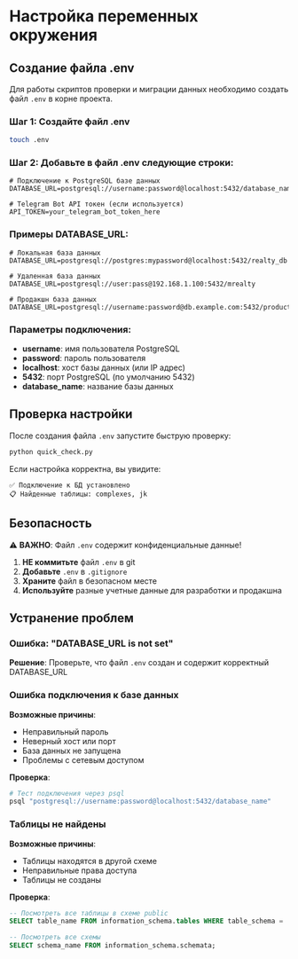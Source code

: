 # Настройка переменных окружения

## Создание файла .env

Для работы скриптов проверки и миграции данных необходимо создать файл `.env` в корне проекта.

### Шаг 1: Создайте файл .env

```bash
touch .env
```

### Шаг 2: Добавьте в файл .env следующие строки:

```env
# Подключение к PostgreSQL базе данных
DATABASE_URL=postgresql://username:password@localhost:5432/database_name

# Telegram Bot API токен (если используется)
API_TOKEN=your_telegram_bot_token_here
```

### Примеры DATABASE_URL:

```env
# Локальная база данных
DATABASE_URL=postgresql://postgres:mypassword@localhost:5432/realty_db

# Удаленная база данных
DATABASE_URL=postgresql://user:pass@192.168.1.100:5432/mrealty

# Продакшн база данных
DATABASE_URL=postgresql://username:password@db.example.com:5432/production_db
```

### Параметры подключения:

- **username**: имя пользователя PostgreSQL
- **password**: пароль пользователя  
- **localhost**: хост базы данных (или IP адрес)
- **5432**: порт PostgreSQL (по умолчанию 5432)
- **database_name**: название базы данных

## Проверка настройки

После создания файла `.env` запустите быструю проверку:

```bash
python quick_check.py
```

Если настройка корректна, вы увидите:
```
✅ Подключение к БД установлено
📋 Найденные таблицы: complexes, jk
```

## Безопасность

⚠️ **ВАЖНО**: Файл `.env` содержит конфиденциальные данные!

1. **НЕ коммитьте** файл `.env` в git
2. **Добавьте** `.env` в `.gitignore`
3. **Храните** файл в безопасном месте
4. **Используйте** разные учетные данные для разработки и продакшна

## Устранение проблем

### Ошибка: "DATABASE_URL is not set"

**Решение**: Проверьте, что файл `.env` создан и содержит корректный DATABASE_URL

### Ошибка подключения к базе данных

**Возможные причины**:
- Неправильный пароль
- Неверный хост или порт
- База данных не запущена
- Проблемы с сетевым доступом

**Проверка**:
```bash
# Тест подключения через psql
psql "postgresql://username:password@localhost:5432/database_name"
```

### Таблицы не найдены

**Возможные причины**:
- Таблицы находятся в другой схеме
- Неправильные права доступа
- Таблицы не созданы

**Проверка**:
```sql
-- Посмотреть все таблицы в схеме public
SELECT table_name FROM information_schema.tables WHERE table_schema = 'public';

-- Посмотреть все схемы
SELECT schema_name FROM information_schema.schemata;
```
